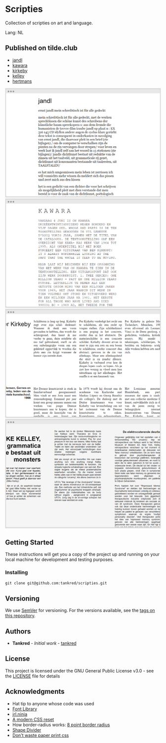# Scripties

Collection of scripties on art and language. 

Lang: NL

## Published on tilde.club

- [jandl](https://tilde.club/~miccaman/scripties/kunst/jandl.html)
- [kawara](https://tilde.club/~miccaman/scripties/kunst/kawara.html)
- [kirkeby](https://tilde.club/~miccaman/scripties/kunst/kirkeby.html)
- [kelley](https://tilde.club/~miccaman/scripties/kunst/kelley.html)
- [hertmans](https://tilde.club/~miccaman/scripties/kunst/scriptieShertmans.html)

![screenshot K](resources/screely-1600087225022.png)
![screenshot P](resources/screely-1600087208865.png)
![screenshot O](resources/screely-1600087195424.png)
![screenshot J](resources/screely-1600087165870.png)

## Getting Started

These instructions will get you a copy of the project up and running on your local machine for development and testing purposes. 

### Installing

```
git clone git@github.com:tankred/scripties.git
```

## Versioning

We use [SemVer](http://semver.org/) for versioning. For the versions available, see the [tags on this repository](https://github.com/tankred/scripties/tags). 

## Authors

* **Tankred** - *Initial work* - [tankred](https://github.com/tankred)

## License

This project is licensed under the GNU General Public License v3.0 - see the [LICENSE](LICENSE) file for details

## Acknowledgments

* Hat tip to anyone whose code was used
* [Font Library](https://fontlibrary.org/en/font/open-sauce-two)
* [jrl.ninja](https://jrl.ninja/etc/1/)
* [A modern CSS reset](https://hankchizljaw.com/wrote/a-modern-css-reset/)
* How border-radius works: [8 point border radius](https://9elements.github.io/fancy-border-radius/full-control.html)
* [Shape Divider](https://www.shapedivider.app/)
* [Don't waste paper print css](https://printstylesheet.dbushell.com)


